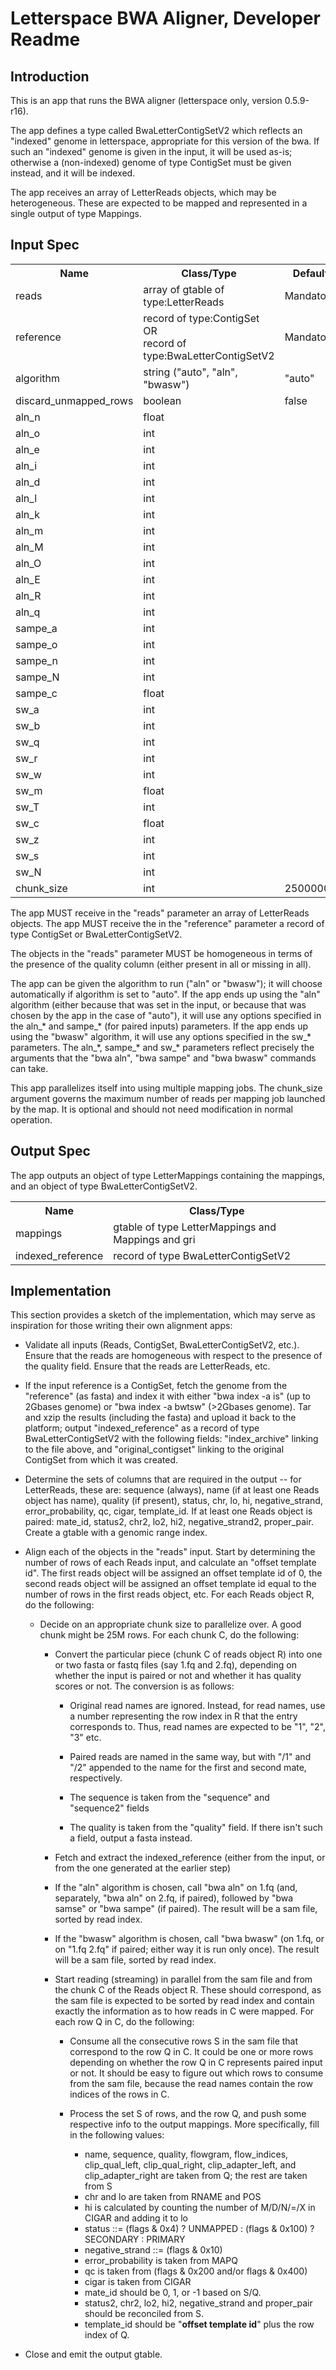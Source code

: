 Letterspace BWA Aligner, Developer Readme
=========================================

Introduction
------------

This is an app that runs the BWA aligner (letterspace only, version 0.5.9-r16).

The app defines a type called BwaLetterContigSetV2 which reflects an "indexed"
genome in letterspace, appropriate for this version of the bwa. If such an
"indexed" genome is given in the input, it will be used as-is; otherwise a
(non-indexed) genome of type ContigSet must be given instead, and it will be
indexed.

The app receives an array of LetterReads objects, which may be heterogeneous. These
are expected to be mapped and represented in a single output of type Mappings.

Input Spec
----------

<table>
<tr><th>Name</th><th>Class/Type</th><th>Default</th></tr>
<tr><td>reads</td><td>array of gtable of type:LetterReads</td><td>Mandatory</td></tr>
<tr><td>reference</td><td>record of type:ContigSet<br>OR<br>record of type:BwaLetterContigSetV2</td><td>Mandatory</td></tr>
<tr><td>algorithm</td><td>string ("auto", "aln", "bwasw")</td><td>"auto"</td></tr>
<tr><td>discard_unmapped_rows</td><td>boolean</td><td>false</td></tr>
<tr><td>aln_n</td><td>float</td><td></td></tr>
<tr><td>aln_o</td><td>int</td><td></td></tr>
<tr><td>aln_e</td><td>int</td><td></td></tr>
<tr><td>aln_i</td><td>int</td><td></td></tr>
<tr><td>aln_d</td><td>int</td><td></td></tr>
<tr><td>aln_l</td><td>int</td><td></td></tr>
<tr><td>aln_k</td><td>int</td><td></td></tr>
<tr><td>aln_m</td><td>int</td><td></td></tr>
<tr><td>aln_M</td><td>int</td><td></td></tr>
<tr><td>aln_O</td><td>int</td><td></td></tr>
<tr><td>aln_E</td><td>int</td><td></td></tr>
<tr><td>aln_R</td><td>int</td><td></td></tr>
<tr><td>aln_q</td><td>int</td><td></td></tr>
<tr><td>sampe_a</td><td>int</td><td></td></tr>
<tr><td>sampe_o</td><td>int</td><td></td></tr>
<tr><td>sampe_n</td><td>int</td><td></td></tr>
<tr><td>sampe_N</td><td>int</td><td></td></tr>
<tr><td>sampe_c</td><td>float</td><td></td></tr>
<tr><td>sw_a</td><td>int</td><td></td></tr>
<tr><td>sw_b</td><td>int</td><td></td></tr>
<tr><td>sw_q</td><td>int</td><td></td></tr>
<tr><td>sw_r</td><td>int</td><td></td></tr>
<tr><td>sw_w</td><td>int</td><td></td></tr>
<tr><td>sw_m</td><td>float</td><td></td></tr>
<tr><td>sw_T</td><td>int</td><td></td></tr>
<tr><td>sw_c</td><td>float</td><td></td></tr>
<tr><td>sw_z</td><td>int</td><td></td></tr>
<tr><td>sw_s</td><td>int</td><td></td></tr>
<tr><td>sw_N</td><td>int</td><td></td></tr>
<tr><td>chunk_size</td><td>int</td><td>25000000</td></tr>
</table>

The app MUST receive in the "reads" parameter an array of LetterReads objects.
The app MUST receive the in the "reference" parameter a record of type ContigSet or BwaLetterContigSetV2.

The objects in the "reads" parameter MUST be homogeneous in terms of the
presence of the quality column (either present in all or missing in all).

The app can be given the algorithm to run ("aln" or "bwasw"); it will choose
automatically if algorithm is set to "auto". If the app ends up using the "aln"
algorithm (either because that was set in the input, or because that was chosen
by the app in the case of "auto"), it will use any options specified in the
aln\_* and sampe\_* (for paired inputs) parameters. If the app ends up using
the "bwasw" algorithm, it will use any options specified in the sw\_*
parameters. The aln\_\*, sampe\_* and sw\_* parameters reflect precisely the
arguments that the "bwa aln", "bwa sampe" and "bwa bwasw" commands can take.

This app parallelizes itself into using multiple mapping jobs. The chunk\_size argument governs
the maximum number of reads per mapping job launched by the map. It is optional and
should not need modification in normal operation.

Output Spec
-----------

The app outputs an object of type LetterMappings containing the
mappings, and an object of type BwaLetterContigSetV2.

<table>
<tr><th>Name</th><th>Class/Type</th></tr>
<tr><td>mappings</td><td>gtable of type LetterMappings and Mappings and gri</td></tr>
<tr><td>indexed_reference</td><td>record of type BwaLetterContigSetV2</td></tr>
</table>

Implementation
--------------

This section provides a sketch of the implementation, which may serve as
inspiration for those writing their own alignment apps:

* Validate all inputs (Reads, ContigSet, BwaLetterContigSetV2, etc.). Ensure
  that the reads are homogeneous with respect to the presence of the quality
  field. Ensure that the reads are LetterReads, etc.

* If the input reference is a ContigSet, fetch the genome from the "reference"
  (as fasta) and index it with either "bwa index -a is" (up to 2Gbases genome)
  or "bwa index -a bwtsw" (&gt;2Gbases genome). Tar and xzip the
  results (including the fasta) and upload it back to the platform; output
  "indexed\_reference" as a record of type BwaLetterContigSetV2 with the following
  fields: "index\_archive" linking to the file above, and "original\_contigset"
  linking to the original ContigSet from which it was created.

* Determine the sets of columns that are required in the output -- for
  LetterReads, these are: sequence (always), name (if at least one Reads object
  has name), quality (if present), status, chr, lo, hi, negative\_strand,
  error\_probability, qc, cigar, template\_id. If at least one Reads object is
  paired: mate\_id, status2, chr2, lo2, hi2, negative\_strand2, proper\_pair.
  Create a gtable with a genomic range index.

* Align each of the objects in the "reads" input. Start by determining the
  number of rows of each Reads input, and calculate an "offset template id".
  The first reads object will be assigned an offset template id of 0, the
  second reads object will be assigned an offset template id equal to the
  number of rows in the first reads object, etc. For each Reads object R, do
  the following:

    * Decide on an appropriate chunk size to parallelize over. A good chunk
      might be 25M rows. For each chunk C, do the following:

        * Convert the particular piece (chunk C of reads object R) into one or
          two fasta or fastq files (say 1.fq and 2.fq), depending on whether
          the input is paired or not and whether it has quality scores or not.
          The conversion is as follows:

            * Original read names are ignored. Instead, for read names, use a
              number representing the row index in R that the entry corresponds
              to. Thus, read names are expected to be "1", "2", "3" etc.

            * Paired reads are named in the same way, but with "/1" and "/2"
              appended to the name for the first and second mate, respectively.

            * The sequence is taken from the "sequence" and "sequence2" fields

            * The quality is taken from the "quality" field. If there isn't
              such a field, output a fasta instead.

        * Fetch and extract the indexed\_reference (either from the input, or
          from the one generated at the earlier step)

        * If the "aln" algorithm is chosen, call "bwa aln" on 1.fq (and,
          separately, "bwa aln" on 2.fq, if paired), followed by "bwa samse"
          or "bwa sampe" (if paired). The result will be a sam file, sorted by
          read index.

        * If the "bwasw" algorithm is chosen, call "bwa bwasw" (on 1.fq, or on
          "1.fq 2.fq" if paired; either way it is run only once). The result
          will be a sam file, sorted by read index.

        * Start reading (streaming) in parallel from the sam file and from the
          chunk C of the Reads object R. These should correspond, as the sam
          file is expected to be sorted by read index and contain exactly the
          information as to how reads in C were mapped. For each row Q in C, do
          the following:

            * Consume all the consecutive rows S in the sam file that
              correspond to the row Q in C. It could be one or more rows
              depending on whether the row Q in C represents paired input or
              not. It should be easy to figure out which rows to consume from
              the sam file, because the read names contain the row indices of
              the rows in C.

            * Process the set S of rows, and the row Q, and push some
              respective info to the output mappings. More specifically, fill
              in the following values:

                * name, sequence, quality, flowgram, flow\_indices,
                  clip\_qual\_left, clip\_qual\_right, clip\_adapter\_left, and
                  clip\_adapter\_right are taken from Q; the rest are taken
                  from S
                * chr and lo are taken from RNAME and POS
                * hi is calculated by counting the number of M/D/N/=/X in CIGAR
                  and adding it to lo
                * status ::= (flags &amp; 0x4) ? UNMAPPED : (flags &amp; 0x100)
                  ? SECONDARY : PRIMARY
                * negative\_strand ::= (flags &amp; 0x10)
                * error\_probability is taken from MAPQ
                * qc is taken from (flags &amp; 0x200 and/or flags &amp; 0x400)
                * cigar is taken from CIGAR
                * mate\_id should be 0, 1, or -1 based on S/Q.
                * status2, chr2, lo2, hi2, negative\_strand and proper\_pair
                  should be reconciled from S.
                * template\_id should be "**offset template id**" plus the row
                  index of Q.

* Close and emit the output gtable.
